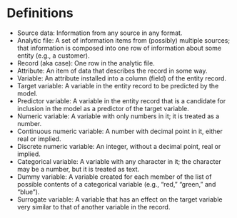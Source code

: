  # Definitions
 - Source data: Information from any source in any format. 
 - Analytic file: A set of information items from (possibly) multiple sources; that information is composed into one row of information about some entity (e.g., a customer). 
 - Record (aka case): One row in the analytic file. 
 - Attribute: An item of data that describes the record in some way. 
 - Variable: An attribute installed into a column (field) of the entity record. 
 - Target variable: A variable in the entity record to be predicted by the model.  
 - Predictor variable: A variable in the entity record that is a candidate for inclusion in the model as a predictor of the target variable. 
 - Numeric variable: A variable with only numbers in it; it is treated as a number.  
  - Continuous numeric variable: A number with decimal point in it, either real or implied. 
  - Discrete numeric variable: An integer, without a decimal point, real or implied. 
- Categorical variable: A variable with any character in it; the character may be a number, but it is treated as text. 
- Dummy variable: A variable created for each member of the list of possible contents of a categorical variable (e.g., “red,” “green,” and “blue”). 
- Surrogate variable: A variable that has an effect on the target variable very similar to that of another variable in the record.
